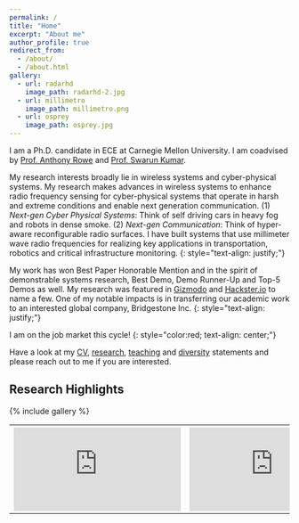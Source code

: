 ```yaml
---
permalink: /
title: "Home"
excerpt: "About me"
author_profile: true
redirect_from: 
  - /about/
  - /about.html
gallery:
  - url: radarhd
    image_path: radarhd-2.jpg
  - url: millimetro
    image_path: millimetro.png
  - url: osprey
    image_path: osprey.jpg
---
```


I am a Ph.D. candidate in ECE at Carnegie Mellon University. I am coadvised by [Prof. Anthony Rowe](https://users.ece.cmu.edu/~agr) and [Prof. Swarun Kumar](http://www.andrew.cmu.edu/user/swarunk/index.html). 

My research interests broadly lie in wireless systems and cyber-physical systems. My research makes advances in wireless systems to enhance radio frequency sensing for cyber-physical systems that operate in harsh and extreme conditions and enable next generation communication. (1) *Next-gen Cyber Physical Systems*: Think of self driving cars in heavy fog and robots in dense smoke. (2) *Next-gen Communication*: Think of hyper-aware reconfigurable radio surfaces. I have built systems that use millimeter wave radio frequencies for realizing key applications in transportation, robotics and critical infrastructure monitoring. 
{: style="text-align: justify;"}

My work has won Best Paper Honorable Mention and in the spirit of demonstrable systems research, Best Demo, Demo Runner-Up and Top-5 Demos as well. My research was featured in [Gizmodo](https://gizmodo.com/researchers-find-that-radar-can-be-used-to-detect-a-nai-1844635816) and [Hackster.io](https://www.hackster.io/news/researchers-develop-system-that-monitors-tire-wear-in-real-time-4ff4d9c738f3) to name a few. One of my notable impacts is in transferring our academic work to an interested global company, Bridgestone Inc. 
{: style="text-align: justify;"}

I am on the job market this cycle! 
{: style="color:red; text-align: center;"}

Have a look at my [CV](/files/CV.pdf), [research](/files/research_statement.pdf), [teaching](/files/teaching_statement.pdf) and [diversity](/files/diversity_statement.pdf) statements and please reach out to me if you are interested.


## Research Highlights
{% include gallery %}

 <table>
    <th><iframe src="https://www.youtube.com/embed/me8ozpgyy0M?si=_vY5_nZS2ERhh6ry" title="YouTube video player" frameborder="0" allow="accelerometer; autoplay; clipboard-write; encrypted-media; gyroscope; picture-in-picture; web-share" allowfullscreen></iframe></th>
    <th><iframe src="https://www.youtube.com/embed/jhasOfGaS5w?si=1WHQZ5h-FFD6Tupm" title="YouTube video player" frameborder="0" allow="accelerometer; autoplay; clipboard-write; encrypted-media; gyroscope; picture-in-picture; web-share" allowfullscreen></iframe></th>
</table> 